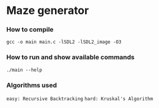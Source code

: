 # Maze generator

### How to compile

`gcc -o main main.c -lSDL2 -lSDL2_image -O3`

### How to run and show available commands

`./main --help`

### Algorithms used

`easy: Recursive Backtracking`
`hard: Kruskal's Algorithm`